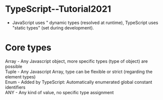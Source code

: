 # TypeScript--Tutorial2021

-   JavaScript uses " dynamic types (resolved at runtime), TypeScript uses "static types" (set during development). 

# Core types
Array - Any Javascript object, more specific types (type of object) are possible <br />
Tuple - Any Javascript Array, type can be flexible or strict (regarding the element types) <br />
Enum -  Added by TypeScript: Automatically enumerated global constant identifiers <br />
ANY -   Any kind of value, no specific type assignment <br />
